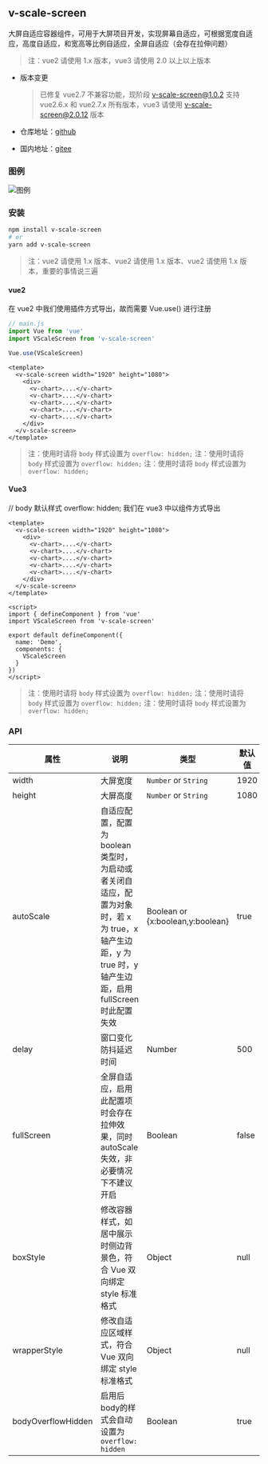 ## v-scale-screen

大屏自适应容器组件，可用于大屏项目开发，实现屏幕自适应，可根据宽度自适应，高度自适应，和宽高等比例自适应，全屏自适应（会存在拉伸问题）

> 注：vue2 请使用 1.x 版本，vue3 请使用 2.0 以上以上版本

- 版本变更

  > 已修复 vue2.7 不兼容功能，现阶段 v-scale-screen@1.0.2 支持 vue2.6.x 和 vue2.7.x 所有版本，vue3 请使用 v-scale-screen@2.0.12 版本

- 仓库地址：[github](https://github.com/Alfred-Skyblue/v-scale-screen)
- 国内地址：[gitee](https://gitee.com/yuan_fangY/v-scale-screen)

### 图例

![图例](./src/assets/scale_screen.gif)

### 安装

```bash
npm install v-scale-screen
# or
yarn add v-scale-screen
```

> 注：vue2 请使用 1.x 版本、vue2 请使用 1.x 版本、vue2 请使用 1.x 版本，重要的事情说三遍

#### vue2

在 vue2 中我们使用插件方式导出，故而需要 Vue.use() 进行注册

```js
// main.js
import Vue from 'vue'
import VScaleScreen from 'v-scale-screen'

Vue.use(VScaleScreen)
```

```vue
<template>
  <v-scale-screen width="1920" height="1080">
    <div>
      <v-chart>....</v-chart>
      <v-chart>....</v-chart>
      <v-chart>....</v-chart>
      <v-chart>....</v-chart>
      <v-chart>....</v-chart>
    </div>
  </v-scale-screen>
</template>
```

> 注：使用时请将 `body` 样式设置为 `overflow: hidden;`
> 注：使用时请将 `body` 样式设置为 `overflow: hidden;`
> 注：使用时请将 `body` 样式设置为 `overflow: hidden;`

#### Vue3

// body 默认样式 overflow: hidden;
我们在 vue3 中以组件方式导出

```vue
<template>
  <v-scale-screen width="1920" height="1080">
    <div>
      <v-chart>....</v-chart>
      <v-chart>....</v-chart>
      <v-chart>....</v-chart>
      <v-chart>....</v-chart>
      <v-chart>....</v-chart>
    </div>
  </v-scale-screen>
</template>

<script>
import { defineComponent } from 'vue'
import VScaleScreen from 'v-scale-screen'

export default defineComponent({
  name: 'Demo',
  components: {
    VScaleScreen
  }
})
</script>
```

> 注：使用时请将 `body` 样式设置为 `overflow: hidden;`
> 注：使用时请将 `body` 样式设置为 `overflow: hidden;`
> 注：使用时请将 `body` 样式设置为 `overflow: hidden;`

### API

| 属性                 | 说明                                                                                                 | 类型                               | 默认值   |
|--------------------|----------------------------------------------------------------------------------------------------|----------------------------------|-------|
| width              | 大屏宽度                                                                                               | `Number` or `String`             | 1920  |
| height             | 大屏高度                                                                                               | `Number` or `String`             | 1080  |
| autoScale          | 自适应配置，配置为 boolean 类型时，为启动或者关闭自适应，配置为对象时，若 x 为 true，x 轴产生边距，y 为 true 时，y 轴产生边距，启用 fullScreen 时此配置失效 | Boolean or {x:boolean,y:boolean} | true  |
| delay              | 窗口变化防抖延迟时间                                                                                         | Number                           | 500   |
| fullScreen         | 全屏自适应，启用此配置项时会存在拉伸效果，同时 autoScale 失效，非必要情况下不建议开启                                                   | Boolean                          | false |
| boxStyle           | 修改容器样式，如居中展示时侧边背景色，符合 Vue 双向绑定 style 标准格式                                                          | Object                           | null  |
| wrapperStyle       | 修改自适应区域样式，符合 Vue 双向绑定 style 标准格式                                                                   | Object                           | null  |
| bodyOverflowHidden | 启用后body的样式会自动设置为 `overflow: hidden`                                                                  | Boolean                          | true  |
